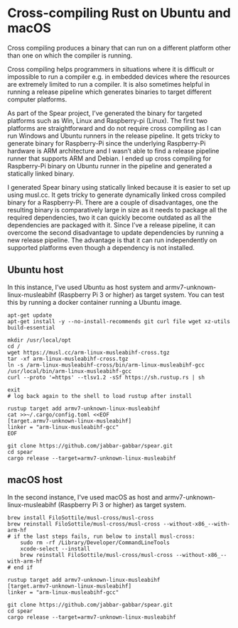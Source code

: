 # Cross-compiling Rust on Ubuntu and macOS

Cross compiling produces a binary that can run on a different platform other than one on which the compiler is running.

Cross compiling helps programmers in situations where it is difficult or impossible to run a compiler e.g. in embedded devices where the resources are extremely limited to run a compiler. It is also sometimes helpful in running a release pipeline which generates binaries to target different computer platforms.

As part of the Spear project, I’ve generated the binary for targeted platforms such as Win, Linux and Raspberry-pi (Linux). The first two platforms are straightforward and do not require cross compiling as I can run Windows and Ubuntu runners in the release pipeline. It gets tricky to generate binary for Raspberry-Pi since the underlying Raspberry-Pi hardware is ARM architecture and I wasn’t able to find a release pipeline runner that supports ARM and Debian. I ended up cross compiling for Raspberry-Pi binary on Ubuntu runner in the pipeline and generated a statically linked binary. 

I generated Spear binary using statically linked because it is easier to set up using musl.cc. It gets tricky to generate dynamically linked cross compiled binary for a Raspberry-Pi. There are a couple of disadvantages, one the resulting binary is comparatively large in size as it needs to package all the required dependencies, two it can quickly become outdated as all the dependencies are packaged with it. Since I’ve a release pipeline, it can overcome the second disadvantage to update dependencies by running a new release pipeline. The advantage is that it can run independently on supported platforms even though a dependency is not installed.

## Ubuntu host

In this instance, I’ve used Ubuntu as host system and armv7-unknown-linux-musleabihf (Raspberry Pi 3 or higher) as target system. You can test this by running a docker container running a Ubuntu image.

```console
apt-get update
apt-get install -y --no-install-recommends git curl file wget xz-utils build-essential

mkdir /usr/local/opt
cd /
wget https://musl.cc/arm-linux-musleabihf-cross.tgz
tar -xf arm-linux-musleabihf-cross.tgz
ln -s /arm-linux-musleabihf-cross/bin/arm-linux-musleabihf-gcc /usr/local/bin/arm-linux-musleabihf-gcc
curl --proto '=https' --tlsv1.2 -sSf https://sh.rustup.rs | sh

exit
# log back again to the shell to load rustup after install

rustup target add armv7-unknown-linux-musleabihf
cat >>~/.cargo/config.toml <<EOF
[target.armv7-unknown-linux-musleabihf]
linker = "arm-linux-musleabihf-gcc"
EOF

git clone https://github.com/jabbar-gabbar/spear.git
cd spear
cargo release --target=armv7-unknown-linux-musleabihf
```

## macOS host

In the second instance, I've used macOS as host and armv7-unknown-linux-musleabihf (Raspberry Pi 3 or higher) as target system.

```console
brew install FiloSottile/musl-cross/musl-cross
brew reinstall FiloSottile/musl-cross/musl-cross --without-x86_--with-arm-hf
# if the last steps fails, run below to install musl-cross:
    sudo rm -rf /Library/Developer/CommandLineTools
    xcode-select --install
    brew reinstall FiloSottile/musl-cross/musl-cross --without-x86_--with-arm-hf
# end if

rustup target add armv7-unknown-linux-musleabihf
[target.armv7-unknown-linux-musleabihf]
linker = "arm-linux-musleabihf-gcc"

git clone https://github.com/jabbar-gabbar/spear.git
cd spear
cargo release --target=armv7-unknown-linux-musleabihf
```
